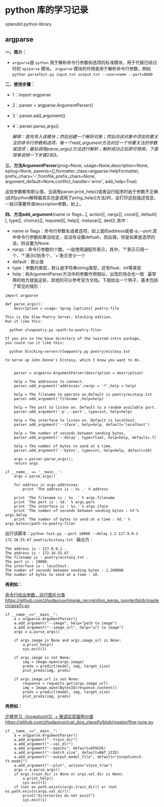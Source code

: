 # python 库的学习记录

splendid python library

## argparse


**一、简介：**

- `argparse`是 `python` 用于解析命令行参数和选项的标准模块，用于代替已经过时的 `optparse` 模块。 `argparse` 模块的作用是用于解析命令行参数，例如 `python parseTest.py input.txt output.txt --user=name --port=8080`

**二、使用步骤：**
- 1：import argparse
- 2：parser = argparse.ArgumentParser()
- 3：parser.add_argument()
- 4：parser.parse_args()

  *解释：首先导入该模块；然后创建一个解析对象；然后向该对象中添加你要关注的命令行参数和选项，每一个add_argument方法对应一个你要关注的参数或选项；最后调用parse_args()方法进行解析；解析成功之后即可使用，下面简单说明一下步骤2和3。*


**三、方法ArgumentParser**(prog=None, usage=None,description=None, epilog=None, parents=[],formatter_class=argparse.HelpFormatter, prefix_chars='-',fromfile_prefix_chars=None, argument_default=None,conflict_handler='error', add_help=True)

这些参数都有默认值，当调用parser.print_help()或者运行程序时由于参数不正确(此时python解释器其实也是调用了pring_help()方法)时，会打印这些描述信息，一般只需要传递description参数，如上。

**四、方法add_argument**(name or flags...[, action][, nargs][, const][, default][, type][, choices][, required][, help][, metavar][, dest])
其中：
- name or flags：命令行参数名或者选项，如上面的address或者-p,--port.其中命令行参数如果没给定，且没有设置defualt，则出错。但是如果是选项的话，则设置为None
- nargs：命令行参数的个数，一般使用通配符表示，其中，'?'表示只用一个，'\*'表示0到多个，'+'表示至少一个
- default：默认值
- type：参数的类型，默认是字符串string类型，还有float、int等类型
- help：和ArgumentParser方法中的参数作用相似，出现的场合也一致
 
最常用的地方就是这些，其他的可以参考官方文档。下面给出一个例子，基本包括了常见的情形： 
```
import argparse

def parse_args():
    description = usage: %prog [options] poetry-file

This is the Slow Poetry Server, blocking edition.
Run it like this:

  python slowpoetry.py <path-to-poetry-file>

If you are in the base directory of the twisted-intro package,
you could run it like this:

  python blocking-server/slowpoetry.py poetry/ecstasy.txt

to serve up John Donne's Ecstasy, which I know you want to do.


    parser = argparse.ArgumentParser(description = description)

    help = The addresses to connect.
    parser.add_argument('addresses',nargs = '*',help = help)

    help = The filename to operate on.Default is poetry/ecstasy.txt
    parser.add_argument('filename',help=help)

    help = The port to listen on. Default to a random available port.
    parser.add_argument('-p',--port', type=int, help=help)

    help = The interface to listen on. Default is localhost.
    parser.add_argument('--iface', help=help, default='localhost')

    help = The number of seconds between sending bytes.
    parser.add_argument('--delay', type=float, help=help, default=.7)

    help = The number of bytes to send at a time.
    parser.add_argument('--bytes', type=int, help=help, default=10)

    args = parser.parse_args();
    return args

if __name__ == '__main__':
    args = parse_args()

    for address in args.addresses:
        print 'The address is : %s .' % address

    print 'The filename is : %s .' % args.filename
    print 'The port is : %d.' % args.port
    print 'The interface is : %s.' % args.iface
    print 'The number of seconds between sending bytes : %f'% args.delay
    print 'The number of bytes to send at a time : %d.' % args.bytes</path-to-poetry-file>
```

运行该脚本：`python test.py --port 10000 --delay 1.2 127.0.0.1 172.16.55.67 poetry/ecstasy.txt `
输出为：
```
The address is : 127.0.0.1 .
The address is : 172.16.55.67 .
The filename is : poetry/ecstasy.txt .
The port is : 10000.
The interface is : localhost.
The number of seconds between sending bytes : 1.200000
The number of bytes to send at a time : 10.
```

**再例如：**

[命令行给出参数，运行图片分类https://github.com/zhudaoruyi/image_recognition_keras_jupyter/blob/master/classify.py](https://github.com/zhudaoruyi/image_recognition_keras_jupyter/blob/master/classify.py)

```
if __name__=="__main__":
    a = argparse.ArgumentParser()
    a.add_argument("--image", help="path to image")
    a.add_argument("--image_url", help="url to image")
    args = a.parse_args()

    if args.image is None and args.image_url is None:
        a.print_help()
        sys.exit(1)

    if args.image is not None:
        img = Image.open(args.image)
        preds = predict(model, img, target_size)
        plot_preds(img, preds)

    if args.image_url is not None:
        response = requests.get(args.image_url)
        img = Image.open(BytesIO(response.content))
        preds = predict(model, img, target_size)
        plot_preds(img, preds)
```
**再例如：**

[迁移学习（InceptionV3）+ 微调实现猫狗分类https://github.com/zhudaoruyi/cat_dog_classify/blob/master/fine-tune.py](https://github.com/zhudaoruyi/cat_dog_classify/blob/master/fine-tune.py)
```
if __name__=="__main__":
    a = argparse.ArgumentParser()
    a.add_argument("--train_dir")
    a.add_argument("--val_dir")
    a.add_argument("--epochs", default=EPOCHS)
    a.add_argument("--batch_size", default=BAT_SIZE)
    a.add_argument("--output_model_file", default="inceptionv3-ft.model")
    a.add_argument("--plot", action="store_true")
    args = a.parse_args()
    if args.train_dir is None or args.val_dir is None:
        a.print_help()
        sys.exit(1)
    if (not os.path.exists(args.train_dir)) or (not os.path.exists(args.val_dir)):
        print("directories do not exist")
        sys.exit(1)
```
